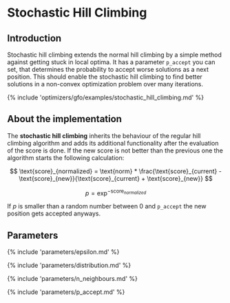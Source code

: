 # Stochastic Hill Climbing


## Introduction

Stochastic hill climbing extends the normal hill climbing by a simple method against getting 
stuck in local optima. It has a parameter `p_accept` you can set, 
that determines the probability to 
accept worse solutions as a next position. 
This should enable the stochastic hill climbing to find better solutions in
a non-convex optimization problem over many iterations.

{% include 'optimizers/gfo/examples/stochastic_hill_climbing.md' %}

## About the implementation

The **stochastic hill climbing** inherits the behaviour of the regular hill climbing algorithm and
adds its additional functionality after the evaluation of the score is done. 
If the new score is not better than the previous one the algorithm starts the following calculation:

$$
\text{score}_{normalized} = \text{norm} * \frac{\text{score}_{current} - \text{score}_{new}}{\text{score}_{current} + \text{score}_{new}}
$$

$$
p = \exp^{-\text{score}_{normalized}}
$$

If $p$ is smaller than a random number between 0 and `p_accept` the new position gets accepted anyways.



## Parameters

{% include 'parameters/epsilon.md' %}

{% include 'parameters/distribution.md' %}

{% include 'parameters/n_neighbours.md' %}

{% include 'parameters/p_accept.md' %}


